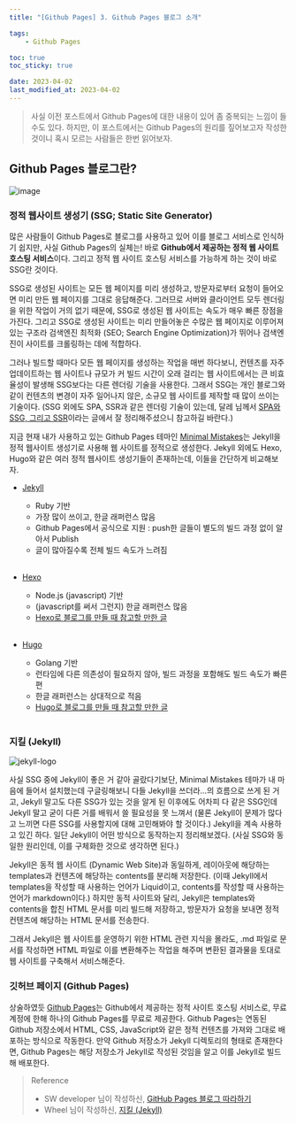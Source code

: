 ```yaml
---
title: "[Github Pages] 3. Github Pages 블로그 소개"

tags:
    - Github Pages

toc: true
toc_sticky: true

date: 2023-04-02
last_modified_at: 2023-04-02
---
```


> 사실 이전 포스트에서 Github Pages에 대한 내용이 있어 좀 중복되는 느낌이 들 수도 있다. 하지만, 이 포스트에서는 Github Pages의 원리를 짚어보고자 작성한 것이니 혹시 모르는 사람들은 한번 읽어보자.

## Github Pages 블로그란?

![image](https://user-images.githubusercontent.com/105341168/229191108-c3f52e0c-4b2b-46af-9e07-5c59bd89183d.jpeg)

### 정적 웹사이트 생성기 (SSG; Static Site Generator)

많은 사람들이 Github Pages로 블로그를 사용하고 있어 이를 블로그 서비스로 인식하기 쉽지만, 사실 Github Pages의 실체는! 바로 <b>Github에서 제공하는 정적 웹 사이트 호스팅 서비스</b>이다. 그리고 정적 웹 사이트 호스팅 서비스를 가능하게 하는 것이 바로 SSG란 것이다.<br>

SSG로 생성된 사이트는 모든 웹 페이지를 미리 생성하고, 방문자로부터 요청이 들어오면 미리 만든 웹 페이지를 그대로 응답해준다. 그러므로 서버와 클라이언트 모두 렌더링을 위한 작업이 거의 없기 때문에, SSG로 생성된 웹 사이트는 속도가 매우 빠른 장점을 가진다. 그리고 SSG로 생성된 사이트는 미리 만들어놓은 수많은 웹 페이지로 이루어져 있는 구조라 검색엔진 최적화 (SEO; Search Engine Optimization)가 뛰어나 검색엔진이 사이트를 크롤링하는 데에 적합하다.<br>

그러나 빌드할 때마다 모든 웹 페이지를 생성하는 작업을 매번 하다보니, 컨텐츠를 자주 업데이트하는 웹 사이트나 규모가 커 빌드 시간이 오래 걸리는 웹 사이트에서는 큰 비효율성이 발생해 SSG보다는 다른 렌더링 기술을 사용한다. 그래서 SSG는 개인 블로그와 같이 컨텐츠의 변경이 자주 일어나지 않은, 소규모 웹 사이트를 제작할 때 많이 쓰이는 기술이다. (SSG 외에도 SPA, SSR과 같은 렌더링 기술이 있는데, 달레 님께서 <a href="https://www.daleseo.com/spa-ssg-ssr/">SPA와 SSG, 그리고 SSR</a>이라는 글에서 잘 정리해주셨으니 참고하길 바란다.)<br>

지금 현재 내가 사용하고 있는 Github Pages 테마인 <a href="https://mmistakes.github.io/minimal-mistakes/">Minimal Mistakes</a>는 Jekyll을 정적 웹사이트 생성기로 사용해 웹 사이트를 정적으로 생성한다. Jekyll 외에도 Hexo, Hugo와 같은 여러 정적 웹사이트 생성기들이 존재하는데, 이들을 간단하게 비교해보자.

- <a href="https://jekyllrb-ko.github.io">Jekyll</a>
  - Ruby 기반
  - 가장 많이 쓰이고, 한글 래퍼런스 많음
  - Github Pages에서 공식으로 지원 : push한 글들이 별도의 빌드 과정 없이 알아서 Publish
  - 글이 많아질수록 전체 빌드 속도가 느려짐
<br><br>

- <a href="https://hexo.io/ko/index.html">Hexo</a>
  - Node.js (javascript) 기반
  - (javascript를 써서 그런지) 한글 래퍼런스 많음
  - <a href="https://www.holaxprogramming.com/2017/04/16/github-page-and-hexo/">Hexo로 블로그를 만들 때 참고할 만한 글</a>
<br><br>

- <a href="https://gohugo.io">Hugo</a>
  - Golang 기반
  - 런타임에 다른 의존성이 필요하지 않아, 빌드 과정을 포함해도 빌드 속도가 빠른 편
  - 한글 래퍼런스는 상대적으로 적음
  - <a href="https://github.com/Integerous/Integerous.github.io">Hugo로 블로그를 만들 때 참고할 만한 글</a>
<br><br>

### 지킬 (Jekyll)

![jekyll-logo](https://user-images.githubusercontent.com/105341168/229413193-0534897e-6fdc-4c1a-888e-8e2e011045c5.jpg)

사실 SSG 중에 Jekyll이 좋은 거 같아 골랐다기보단, Minimal Mistakes 테마가 내 마음에 들어서 설치했는데 구글링해보니 다들 Jekyll을 쓰더라...의 흐름으로 쓰게 된 거고, Jekyll 말고도 다른 SSG가 있는 것을 알게 된 이후에도 어차피 다 같은 SSG인데 Jekyll 말고 굳이 다른 거를 배워서 쓸 필요성을 못 느껴서 (물론 Jekyll이 문제가 많다고 느끼면 다른 SSG를 사용할지에 대해 고민해봐야 할 것이다.) Jekyll을 계속 사용하고 있긴 하다. 일단 Jekyll이 어떤 방식으로 동작하는지 정리해보겠다. (사실 SSG와 동일한 원리인데, 이를 구체화한 것으로 생각하면 된다.)<br>

Jekyll은 동적 웹 사이트 (Dynamic Web Site)과 동일하게, 레이아웃에 해당하는 templates과 컨텐츠에 해당하는 contents를 분리해 저장한다. (이때 Jekyll에서 templates을 작성할 때 사용하는 언어가 Liquid이고, contents를 작성할 때 사용하는 언어가 markdown이다.) 하지만 동적 사이트와 달리, Jekyll은 templates와 contents을 합친 HTML 문서를 미리 빌드해 저장하고, 방문자가 요청을 보내면 정적 컨텐츠에 해당하는 HTML 문서를 전송한다.<br>

그래서 Jekyll은 웹 사이트를 운영하기 위한 HTML 관련 지식을 몰라도, .md 파일로 문서를 작성하면 HTML 파일로 이를 변환해주는 작업을 해주며 변환된 결과물을 토대로 웹 사이트를 구축해서 서비스해준다. 

### 깃허브 페이지 (Github Pages)

상술하였듯 <a href="https://pages.github.com">Github Pages</a>는 Github에서 제공하는 정적 사이트 호스팅 서비스로, 무료 계정에 한해 하나의 Github Pages를 무료로 제공한다. Github Pages는 연동된 Github 저장소에서 HTML, CSS, JavaScript와 같은 정적 컨텐츠를 가져와 그대로 배포하는 방식으로 작동한다. 만약 Github 저장소가 Jekyll 디렉토리의 형태로 존재한다면, Github Pages는 해당 저장소가 Jekyll로 작성된 것임을 알고 이를 Jekyll로 빌드해 배포한다.<br>

> Reference
> - SW developer 님이 작성하신, <a href="https://devinlife.com/howto/">GitHub Pages 블로그 따라하기</a>
> - Wheel 님이 작성하신, <a href="https://heekangpark.github.io/categories#jekyll">지킬 (Jekyll)</a>